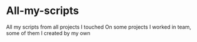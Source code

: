 # All-my-scripts
All my scripts from all projects I touched
On some projects I worked in team, some of them I created by my own
